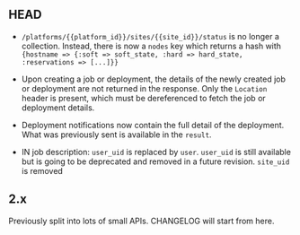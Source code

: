 ## HEAD
* `/platforms/{{platform_id}}/sites/{{site_id}}/status` is no longer a collection. 
  Instead, there is now a `nodes` key which returns a hash with `{hostname => {:soft => soft_state, :hard => hard_state, :reservations => [...]}}`

* Upon creating a job or deployment, the details of the newly created job or deployment are not returned in the response. 
  Only the `Location` header is present, which must be dereferenced to fetch the job or deployment details.

* Deployment notifications now contain the full detail of the deployment. What was previously sent is available in the `result`.

* IN job description:
  `user_uid` is replaced by `user`. `user_uid` is still available but is going to be deprecated and removed in a future revision.
  `site_uid` is removed

## 2.x
Previously split into lots of small APIs. CHANGELOG will start from here.
